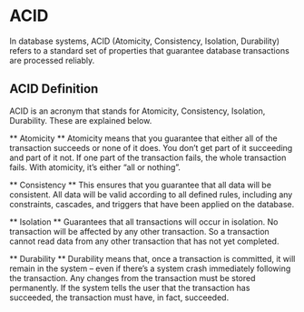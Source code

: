 # ACID #

In database systems, ACID (Atomicity, Consistency, Isolation, Durability) refers to a standard set of properties that guarantee database transactions are processed reliably.

## ACID Definition ##
ACID is an acronym that stands for Atomicity, Consistency, Isolation, Durability. These are explained below.

** Atomicity **
Atomicity means that you guarantee that either all of the transaction succeeds or none of it does. You don’t get part of it succeeding and part of it not. If one part of the transaction fails, the whole transaction fails. With atomicity, it’s either “all or nothing”.

** Consistency **
This ensures that you guarantee that all data will be consistent. All data will be valid according to all defined rules, including any constraints, cascades, and triggers that have been applied on the database.

** Isolation **
Guarantees that all transactions will occur in isolation. No transaction will be affected by any other transaction. So a transaction cannot read data from any other transaction that has not yet completed.

** Durability **
Durability means that, once a transaction is committed, it will remain in the system – even if there’s a system crash immediately following the transaction. Any changes from the transaction must be stored permanently. If the system tells the user that the transaction has succeeded, the transaction must have, in fact, succeeded.
